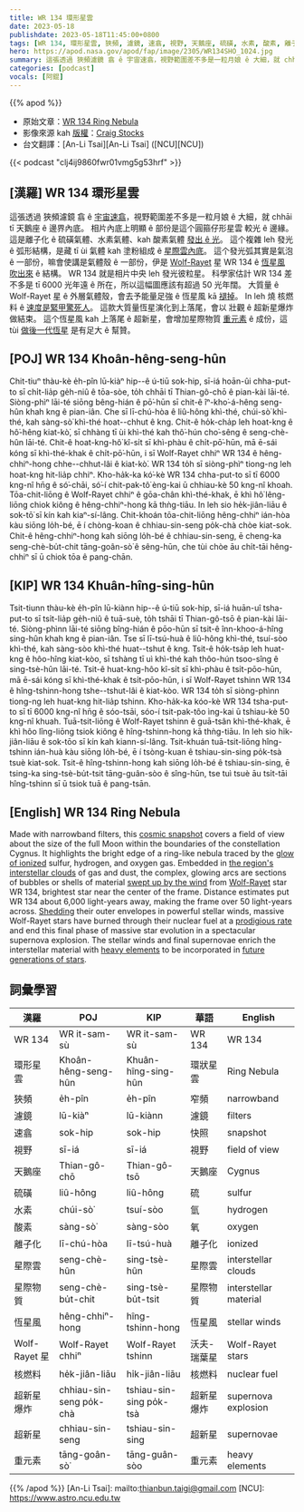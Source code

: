 ```yaml
---
title: WR 134 環形星雲
date: 2023-05-18
publishdate: 2023-05-18T11:45:00+0800
tags: [WR 134, 環形星雲, 狹頻, 濾鏡, 速翕, 視野, 天鵝座, 硫磺, 水素, 酸素, 離子化, 星際雲, Wolf-Rayet 星, 恆星風, 核燃料, 超新星爆炸, 超新星, 重元素, 星際物質]
hero: https://apod.nasa.gov/apod/fap/image/2305/WR134SHO_1024.jpg
summary: 這張透過 狹頻濾鏡 翕 ê 宇宙速翕，視野範圍差不多是一粒月娘 ê 大細，就 chhāi tī 天鵝座 ê 邊界內底。
categories: [podcast]
vocals: [阿錕]
---
```


{{% apod %}}

- 原始文章：[WR 134 Ring Nebula](https://apod.nasa.gov/apod/ap230518.html)
- 影像來源 kah [版權][copyright]：[Craig Stocks](https://www.facebook.com/craigstocksphotography/)
- 台文翻譯：[An-Li Tsai][An-Li Tsai] ([NCU][NCU])

{{< podcast "clj4ij9860fwr01vmg5g53hrf" >}}

## [漢羅] WR 134 環形星雲
這張透過 狹頻濾鏡 翕 ê [宇宙速翕][cosmic snapshot]，視野範圍差不多是一粒月娘 ê 大細，就 chhāi tī 天鵝座 ê 邊界內底。
相片內底上明顯 ê 部份是這个圓箍仔形星雲 較光 ê 邊緣。
這是離子化 ê 硫磺氣體、水素氣體、kah 酸素氣體 [發出 ê 光][glow of ionized]。
這个複雜 leh 發光 ê 弧形結構，是藏 tī ùi 氣體 kah 塗粉組成 ê [星際雲內底][the region's interstellar clouds]。
這个發光弧其實是氣泡 ê 一部份，嘛會使講是氣體殼 ê 一部份，伊是 [Wolf-Rayet][Wolf-Rayet] 星 WR 134 ê [恆星風 吹出來][swept up by the wind] ê 結構。
WR 134 就是相片中央 leh 發光彼粒星。
科學家估計 WR 134 差不多是 tī 6000 光年遠 ê 所在，所以這幅圖應該有超過 50 光年闊。
大質量 ê Wolf-Rayet 星 ê 外層氣體殼，會去予能量足強 ê 恆星風 kā [褪掉][Shedding]。
In leh 燒 核燃料 ê [速度是緊甲驚死人][prodigious rate]。
這款大質量恆星演化到上落尾，會以 壯觀 ê 超新星爆炸做結束。
這个恆星風 kah 上落尾 ê 超新星，會增加星際物質 [重元素][heavy elements] ê 成份，這 tùi [做後一代恆星][future generations of stars] 是有足大 ê 幫贊。

## [POJ] WR 134 Khoân-hêng-seng-hûn
Chit-tiuⁿ thàu-kè e̍h-pîn lū-kiàⁿ hip--ê ú-tiū sok-hip, sī-iá hoān-ûi chha-put-to sī chi̍t-lia̍p ge̍h-niû ê tōa-sòe, to̍h chhāi tī Thian-gô-chō ê pian-kài lāi-té.
Siòng-phìⁿ lāi-té siōng bêng-hián ê pō͘-hūn sī chit-ê îⁿ-kho͘-á-hêng seng-hûn khah kng ê pian-iân.
Che sī lī-chú-hòa ê liû-hông khì-thé, chúi-sò͘ khì-thé, kah sàng-sò͘ khì-thé hoat--chhut ê kng.
Chit-ê ho̍k-cha̍p leh hoat-kng ê hô͘-hêng kiat-kò͘, sī chhàng tī ùi khì-thé kah thô͘-hún cho͘-sêng ê seng-chè-hûn lāi-té.
Chit-ê hoat-kng-hô͘ kî-si̍t sī khì-phàu ê chi̍t-pō͘-hūn, mā ē-sái kóng sī khì-thé-khak ê chi̍t-pō͘-hūn, i sī Wolf-Rayet chhiⁿ WR 134 ê hêng-chhiⁿ-hong chhe--chhut-lâi ê kiat-kò͘.
WR 134 to̍h sī siòng-phìⁿ tiong-ng leh hoat-kng hit-lia̍p chhiⁿ.
Kho-ha̍k-ka kó͘-kè WR 134 chha-put-to sī tī 6000 kng-nî hn̄g ê só͘-chāi, só͘-í chit-pak-tô͘ èng-kai ū chhiau-kè 50 kng-nî khoah.
Tōa-chit-liōng ê Wolf-Rayet chhiⁿ ê gōa-chân khì-thé-khak, ē khì hô͘ lêng-liōng chiok kiông ê hêng-chhiⁿ-hong kā thǹg-tiāu.
In leh sio he̍k-jiân-liāu ê sok-tō͘ sī kín kah kiaⁿ-sí-lâng.
Chit-khoán tōa-chit-liōng hêng-chhiⁿ ián-hòa kàu siōng lo̍h-bé, ē í chòng-koan ê chhiau-sin-seng po̍k-chà chòe kiat-sok.
Chit-ê hêng-chhiⁿ-hong kah siōng lo̍h-bé ê chhiau-sin-seng, ē cheng-ka seng-chè-bu̍t-chit tāng-goân-sò͘ ê sêng-hūn, che tùi chòe āu chi̍t-tāi hêng-chhiⁿ sī ū chiok tōa ê pang-chān.

## [KIP] WR 134 Khuân-hîng-sing-hûn
Tsit-tiunn thàu-kè e̍h-pîn lū-kiànn hip--ê ú-tiū sok-hip, sī-iá huān-uî tsha-put-to sī tsi̍t-lia̍p ge̍h-niû ê tuā-suè, to̍h tshāi tī Thian-gô-tsō ê pian-kài lāi-té.
Siòng-phìnn lāi-té siōng bîng-hián ê pōo-hūn sī tsit-ê înn-khoo-á-hîng sing-hûn khah kng ê pian-iân.
Tse sī lī-tsú-huà ê liû-hông khì-thé, tsuí-sòo khì-thé, kah sàng-sòo khì-thé huat--tshut ê kng.
Tsit-ê ho̍k-tsa̍p leh huat-kng ê hôo-hîng kiat-kòo, sī tshàng tī uì khì-thé kah thôo-hún tsoo-sîng ê sing-tsè-hûn lāi-té.
Tsit-ê huat-kng-hôo kî-si̍t sī khì-phàu ê tsi̍t-pōo-hūn, mā ē-sái kóng sī khì-thé-khak ê tsi̍t-pōo-hūn, i sī Wolf-Rayet tshinn WR 134 ê hîng-tshinn-hong tshe--tshut-lâi ê kiat-kòo.
WR 134 to̍h sī siòng-phìnn tiong-ng leh huat-kng hit-lia̍p tshinn.
Kho-ha̍k-ka kóo-kè WR 134 tsha-put-to sī tī 6000 kng-nî hn̄g ê sóo-tsāi, sóo-í tsit-pak-tôo ìng-kai ū tshiau-kè 50 kng-nî khuah.
Tuā-tsit-liōng ê Wolf-Rayet tshinn ê guā-tsân khì-thé-khak, ē khì hôo lîng-liōng tsiok kiông ê hîng-tshinn-hong kā thǹg-tiāu.
In leh sio hi̍k-jiân-liāu ê sok-tōo sī kín kah kiann-sí-lâng.
Tsit-khuán tuā-tsit-liōng hîng-tshinn ián-huà kàu siōng lo̍h-bé, ē í tsòng-kuan ê tshiau-sin-sing po̍k-tsà tsuè kiat-sok.
Tsit-ê hîng-tshinn-hong kah siōng lo̍h-bé ê tshiau-sin-sing, ē tsing-ka sing-tsè-bu̍t-tsit tāng-guân-sòo ê sîng-hūn, tse tuì tsuè āu tsi̍t-tāi hîng-tshinn sī ū tsiok tuā ê pang-tsān.

## [English] WR 134 Ring Nebula
Made with narrowband filters, this [cosmic snapshot][cosmic snapshot] covers a field of view about the size of the full Moon within the boundaries of the constellation Cygnus.
It highlights the bright edge of a ring-like nebula traced by the [glow of ionized][glow of ionized] sulfur, hydrogen, and oxygen gas.
Embedded in [the region's interstellar clouds][the region's interstellar clouds] of gas and dust, the complex, glowing arcs are sections of bubbles or shells of material [swept up by the wind][swept up by the wind] from [Wolf-Rayet][Wolf-Rayet] star WR 134, brightest star near the center of the frame.
Distance estimates put WR 134 about 6,000 light-years away, making the frame over 50 light-years across.
[Shedding][Shedding] their outer envelopes in powerful stellar winds, massive Wolf-Rayet stars have burned through their nuclear fuel at a [prodigious rate][prodigious rate] and end this final phase of massive star evolution in a spectacular supernova explosion.
The stellar winds and final supernovae enrich the interstellar material with [heavy elements][heavy elements] to be incorporated in [future generations of stars][future generations of stars].

## 詞彙學習

|漢羅|POJ|KIP|華語|English|
|-|-|-|-|-|
|WR 134|WR it-sam-sù|WR it-sam-sù|WR 134|WR 134|
|環形星雲|Khoân-hêng-seng-hûn|Khuân-hîng-sing-hûn|環狀星雲|Ring Nebula|
|狹頻|e̍h-pîn|e̍h-pîn|窄頻|narrowband|
|濾鏡|lū-kiàⁿ|lū-kiànn|濾鏡|filters|
|速翕|sok-hip|sok-hip|快照|snapshot|
|視野|sī-iá|sī-iá|視野|field of view|
|天鵝座|Thian-gô-chō|Thian-gô-tsō|天鵝座|Cygnus|
|硫磺|liû-hông|liû-hông|硫|sulfur|
|水素|chúi-sò͘|tsuí-sòo|氫|hydrogen|
|酸素|sàng-sò͘|sàng-sòo|氧|oxygen|
|離子化|lī-chú-hòa|lī-tsú-huà|離子化|ionized|
|星際雲|seng-chè-hûn|sing-tsè-hûn|星際雲|interstellar clouds|
|星際物質|seng-chè-bu̍t-chit|sing-tsè-bu̍t-tsit|星際物質|interstellar material|
|恆星風|hêng-chhiⁿ-hong|hîng-tshinn-hong|恆星風|stellar winds|
|Wolf-Rayet 星|Wolf-Rayet chhiⁿ|Wolf-Rayet tshinn|沃夫-瑞葉星|Wolf-Rayet stars|
|核燃料|he̍k-jiân-liāu|hi̍k-jiân-liāu|核燃料|nuclear fuel|
|超新星爆炸|chhiau-sin-seng po̍k-chà|tshiau-sin-sing po̍k-tsà|超新星爆炸|supernova explosion|
|超新星|chhiau-sin-seng|tshiau-sin-sing|超新星|supernovae|
|重元素|tāng-goân-sò͘|tāng-guân-sòo|重元素|heavy elements|

{{% /apod %}}
[An-Li Tsai]: mailto:thianbun.taigi@gmail.com
[NCU]: https://www.astro.ncu.edu.tw

[copyright]: https://apod.nasa.gov/apod/fap/lib/about_apod.html#srapply
[License]: https://creativecommons.org/licenses/by/2.0/

[cosmic snapshot]:https://utahdesertremote.com/image-gallery/
[glow of ionized]:https://www.cloudynights.com/topic/585450-ok-ill-ask-it-what-are-definitions-of-sho-and-hoo/
[the region's interstellar clouds]:https://apod.nasa.gov/apod/ap220609.html
[swept up by the wind]:https://apod.nasa.gov/apod/ap090915.html
[Wolf-Rayet]:https://apod.nasa.gov/apod/ap230318.html
[Shedding]:http://adsabs.harvard.edu/abs/1995A&A...304..491E
[prodigious rate]:http://chandra.harvard.edu/photo/2003/ngc6888/
[heavy elements]:https://apod.nasa.gov/apod/ap011026.html
[future generations of stars]:https://apod.nasa.gov/apod/ap120517.html
